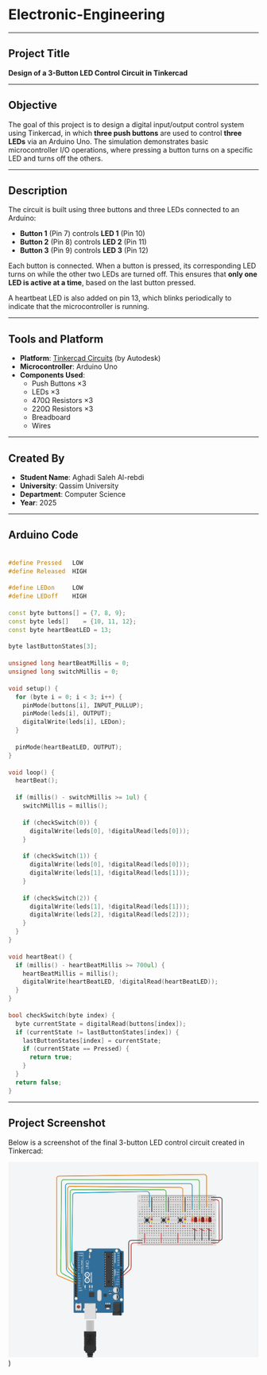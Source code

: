 # Electronic-Engineering

---

## Project Title  
**Design of a 3-Button LED Control Circuit in Tinkercad**

---

## Objective  
The goal of this project is to design a digital input/output control system using Tinkercad, in which **three push buttons** are used to control **three LEDs** via an Arduino Uno. The simulation demonstrates basic microcontroller I/O operations, where pressing a button turns on a specific LED and turns off the others.

---

## Description  
The circuit is built using three buttons and three LEDs connected to an Arduino:

- **Button 1** (Pin 7) controls **LED 1** (Pin 10)  
- **Button 2** (Pin 8) controls **LED 2** (Pin 11)  
- **Button 3** (Pin 9) controls **LED 3** (Pin 12)

Each button is connected. When a button is pressed, its corresponding LED turns on while the other two LEDs are turned off. This ensures that **only one LED is active at a time**, based on the last button pressed.

A heartbeat LED is also added on pin 13, which blinks periodically to indicate that the microcontroller is running.

---

## Tools and Platform  
- **Platform**: [Tinkercad Circuits](https://www.tinkercad.com) (by Autodesk)  
- **Microcontroller**: Arduino Uno  
- **Components Used**:
  - Push Buttons ×3  
  - LEDs ×3  
  - 470Ω Resistors ×3
  - 220Ω Resistors ×3
  - Breadboard  
  - Wires

---

## Created By  
- **Student Name**: Aghadi Saleh Al-rebdi  
- **University**: Qassim University  
- **Department**: Computer Science  
- **Year**: 2025  

---

## Arduino Code

```cpp

#define Pressed   LOW
#define Released  HIGH

#define LEDon     LOW
#define LEDoff    HIGH

const byte buttons[] = {7, 8, 9};
const byte leds[]    = {10, 11, 12};
const byte heartBeatLED = 13;

byte lastButtonStates[3];

unsigned long heartBeatMillis = 0;
unsigned long switchMillis = 0;

void setup() {
  for (byte i = 0; i < 3; i++) {
    pinMode(buttons[i], INPUT_PULLUP);
    pinMode(leds[i], OUTPUT);
    digitalWrite(leds[i], LEDon);
  }

  pinMode(heartBeatLED, OUTPUT);
}

void loop() {
  heartBeat();

  if (millis() - switchMillis >= 1ul) {
    switchMillis = millis();

    if (checkSwitch(0)) {
      digitalWrite(leds[0], !digitalRead(leds[0]));
    }

    if (checkSwitch(1)) {
      digitalWrite(leds[0], !digitalRead(leds[0]));
      digitalWrite(leds[1], !digitalRead(leds[1]));
    }

    if (checkSwitch(2)) {
      digitalWrite(leds[1], !digitalRead(leds[1]));
      digitalWrite(leds[2], !digitalRead(leds[2]));
    }
  }
}

void heartBeat() {
  if (millis() - heartBeatMillis >= 700ul) {
    heartBeatMillis = millis();
    digitalWrite(heartBeatLED, !digitalRead(heartBeatLED));
  }
}

bool checkSwitch(byte index) {
  byte currentState = digitalRead(buttons[index]);
  if (currentState != lastButtonStates[index]) {
    lastButtonStates[index] = currentState;
    if (currentState == Pressed) {
      return true;
    }
  }
  return false;
}

```
---

## Project Screenshot  
Below is a screenshot of the final 3-button LED control circuit created in Tinkercad:

![Circuit Screenshot](Circuit.png))


